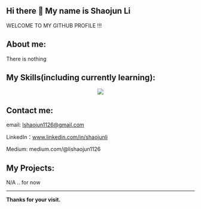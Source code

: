 ## Hi there 👋 My name is Shaojun Li

WELCOME TO MY GITHUB PROFILE !!!

## About me:

There is nothing

## My Skills(including currently learning):

<p align="center">
  <a href="https://skillicons.dev">
    <img src="https://skillicons.dev/icons?i=git,linux,html,css,js,react,c,cpp,java,md,spring,python" />
  </a>
</p>

## Contact me:

email: lshaojun1126@gmail.com

LinkedIn：www.linkedin.com/in/shaojunli

Medium:	medium.com/@lishaojun1126



## My Projects:

N/A  .. for now

******

**Thanks for your visit.**
